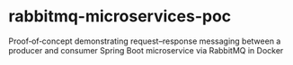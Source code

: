 # rabbitmq-microservices-poc
Proof‑of‑concept demonstrating request–response messaging between a producer and consumer Spring Boot microservice via RabbitMQ in Docker
